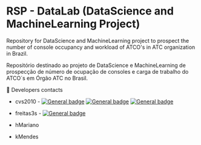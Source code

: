 # RSP - DataLab (DataScience and MachineLearning Project)

Repository for DataScience and MachineLearning project to prospect the number of console occupancy and workload of ATCO's in ATC organization in Brazil.

Repositório destinado ao projeto de DataScience e MachineLearning de prospecção de número de ocupação de consoles e carga de trabalho do ATCO´s em Órgão ATC no Brasil.

:iphone: Developers contacts

- cvs2010  -  [![General badge](https://img.shields.io/badge/LinkedIn-0077B5?style=for-the-badge&logo=linkedin&logoColor=white<SUBJECT>-<STATUS>-<COLOR>.svg)](https://www.linkedin.com/in/cvs1987)  [![General badge](https://img.shields.io/badge/GitHub-100000?style=for-the-badge&logo=github&logoColor=white<SUBJECT>-<STATUS>-<COLOR>.svg)](https://github.com/cvs2010)  [![General badge](https://img.shields.io/badge/Instagram-E4405F?style=for-the-badge&logo=instagram&logoColor=white<SUBJECT>-<STATUS>-<COLOR>.svg)](https://www.instagram.com/cassiocvs_/)

- freitas3s  -  [![General badge](https://img.shields.io/badge/GitHub-100000?style=for-the-badge&logo=github&logoColor=white<SUBJECT>-<STATUS>-<COLOR>.svg)](https://github.com/freitas3s)

- hMariano

- kMendes 
